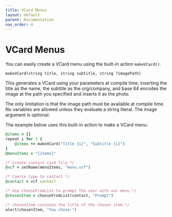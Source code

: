 ```yaml
---
title: VCard Menus
layout: default
parent: Documentation
nav_order: 4
---
```


# VCard Menus

You can easily create a VCard menu using the built-in action `makeVCard()`.

```
makeVCard(string title, string subtitle, string ?imagePath)
```

This generates a VCard using your parameters at compile time, inserting the title as the name, the subtitle as the org/company, and base 64 encodes the image at the path you specified and inserts it as the photo.

The only limitation is that the image path must be available at compile time. No variables are allowed unless they evaluate a string literal. The image argument is optional.

The example below uses this built-in action to make a VCard menu:

```ruby
@items = []
repeat i for 3 {
    @items += makeVCard("Title {i}", "Subtitle {i}")
}
@menuItems = "{items}"

/* Create contact card file */
@vcf = setName(menuItems, "menu.vcf")

/* Coerce type to contact */
@contact = vcf.contact

/* Use chooseFromList to prompt the user with our menu */
@chosenItem = chooseFromList(contact, "Prompt")

/* chosenItem contains the title of the chosen item */
alert(chosenItem, "You chose:")
```
